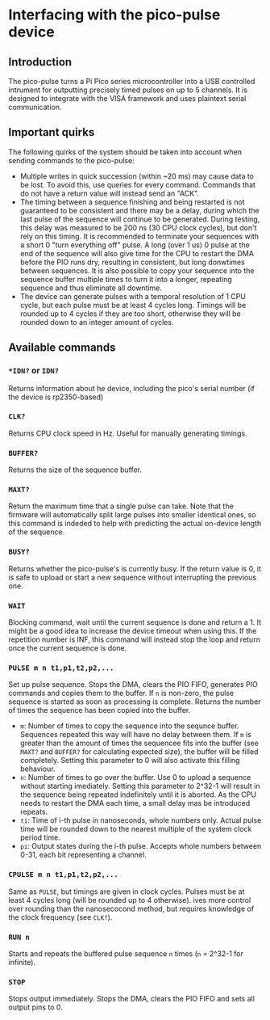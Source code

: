 # Interfacing with the pico-pulse device

## Introduction
The pico-pulse turns a Pi Pico series microcontroller into a USB controlled intrument for outputting precisely timed pulses on up to 5 channels.
It is designed to integrate with the VISA framework and uses plaintext serial communication.

## Important quirks

The following quirks of the system should be taken into account when sending commands to the pico-pulse:

  - Multiple writes in quick succession (within ~20 ms) may cause data to be lost. To avoid this,
    use queries for every command. Commands that do not have a return value will instead send an "ACK".
  - The timing between a sequence finishing and being restarted is not guaranteed to be consistent and there may be a delay,
    during which the last pulse of the sequence will continue to be generated. During testing, this delay was measured to be 200 ns (30 CPU clock cycles),
    but don't rely on this timing. It is recommended to terminate your sequences with a short 0 "turn everything off" pulse. A long (over 1 us) 0 pulse at
    the end of the sequence will also give time for the CPU to restart the DMA before the PIO runs dry, resulting in consistent,
    but long donwtimes between sequences. It is also possible to copy your sequence into the sequence buffer multiple times to turn it into a longer,
    repeating sequence and thus eliminate all downtime.
  - The device can generate pulses with a temporal resolution of 1 CPU cycle, but each pulse must be at least 4 cycles long. Timings will be rounded up to 4 cycles if they are too short,
    otherwise they will be rounded down to an integer amount of cycles.

## Available commands

### `*IDN?` or `IDN?`

Returns information about he device, including the pico's serial number (if the device is rp2350-based)

### `CLK?`

Returns CPU clock speed in Hz. Useful for manually generating timings.

### `BUFFER?`

Returns the size of the sequence buffer.

### `MAXT?`

Return the maximum time that a single pulse can take. Note that the firmware will automatically split large pulses into smaller identical ones,
so this command is indeded to help with predicting the actual on-device length of the sequence.

### `BUSY?`

Returns whether the pico-pulse's is currently busy. If the return value is 0, it is safe to upload or start a new sequence without interrupting the previous one.

### `WAIT`

Blocking command, wait until the current sequence is done and return a 1. It might be a good idea to increase the device timeout when using this.
If the repetition number is INF, this command will instead stop the loop and return once the current sequence is done.

### `PULSE m n t1,p1,t2,p2,...`

Set up pulse sequence. Stops the DMA, clears the PIO FIFO, generates PIO commands and copies them to the buffer.
If `n` is non-zero, the pulse sequence is started as soon as processing is complete.
Returns the number of times the sequence has been copied into the buffer.

  - `m`: Number of times to copy the sequence into the sequnce buffer. Sequences repeated this way will have no delay between them.
         If `m` is greater than the amount of times the sequencee fits into the buffer (see `MAXT?` and `BUFFER?` for calculating expected size),
         the buffer will be filled completely. Setting this parameter to 0 will also activate this filling behaviour.
  - `n`: Number of times to go over the buffer. Use 0 to upload a sequence without starting imediately.
         Setting this parameter to 2^32-1 will result in the sequence being repeated indefinitely until it is aborted.
         As the CPU needs to restart the DMA each time, a small delay mas be introduced repeats.
  - `ti`: Time of i-th pulse in nanoseconds, whole numbers only. Actual pulse time will be rounded down to the nearest multiple of the system clock period time.
  - `pi`: Output states during the i-th pulse. Accepts whole numbers between 0-31, each bit representing a channel.

### `CPULSE m n t1,p1,t2,p2,...`

Same as `PULSE`, but timings are given in clock cycles. Pulses must be at least 4 cycles long (will be rounded up to 4 otherwise).
ives more control over rounding than the nanosecocond method, but requires knowledge of the clock frequency (see `CLK?`).

### `RUN n`

Starts and repeats the buffered pulse sequence `n` times (`n` = 2^32-1 for infinite).

### `STOP`

Stops output immediately. Stops the DMA, clears the PIO FIFO and sets all output pins to 0.
